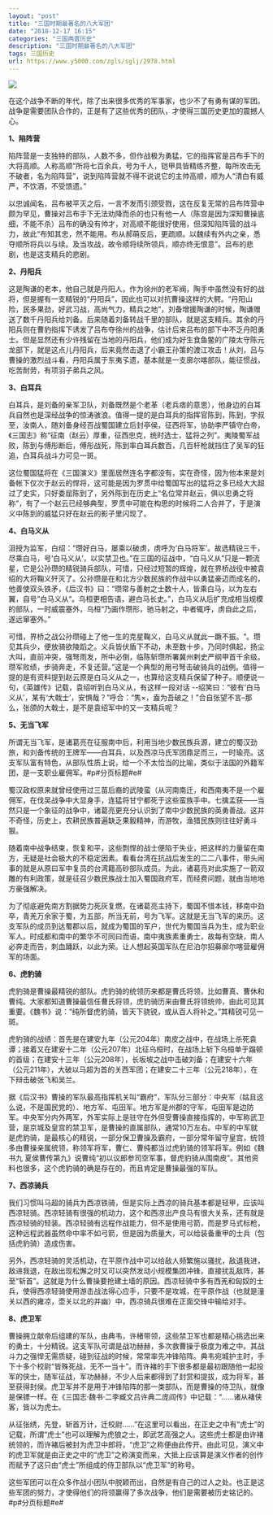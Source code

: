 ```yaml
---
layout: "post"
title: "三国时期最著名的八大军团"
date: "2018-12-17 16:15"
categories: "三国两晋历史"
description: "三国时期最著名的八大军团"
tags: 三国历史
url: https://www.y5000.com/zgls/sglj/2978.html
---
```






![](https://img.y5000.com/uploads/allimg/160726/4-160H6000133623.jpg)

在这个战争不断的年代，除了出来很多优秀的军事家，也少不了有勇有谋的军团。战争是需要团队合作的，正是有了这些优秀的团队，才使得三国历史更加的震撼人心。

**1、陷阵营**

陷阵营是一支独特的部队，人数不多，但作战极为勇猛，它的指挥官是吕布手下的大将高顺。人称高顺“所将七百余兵，号为千人，铠甲具皆精练齐整，每所攻击无不破者，名为陷阵营”，说到陷阵营就不得不说说它的主帅高顺，顺为人“清白有威严，不饮酒，不受馈遗。”

以忠诚闻名，吕布被平灭之后，一言不发而引颈受戮，这在反复无常的吕布阵营中颇为罕见，曹操对吕布手下无法劝降而杀的也只有他一人（陈宫是因为深知曹操底细，不能不杀）吕布的确没有帅才，对高顺不能很好使用，但深知陷阵营的战斗力，故此“布知其忠，然不能用。布从郝萌反后，更疏顺。以魏续有外内之亲，悉夺顺所将兵以与续。及当攻战，故令顺将续所领兵，顺亦终无恨意”。吕布的悲剧，也是这支精兵的悲剧。

**2、丹阳兵**

这是陶谦的老本，他自己就是丹阳人，作为徐州的老军阀，陶手中虽然没有好的战将，但是握有一支精锐的“丹阳兵”，因此也可以对抗曹操这样的大鳄。“丹阳山险，民多果劲，好武习战，高尚气力，精兵之地”，刘备增援陶谦的时候，陶谦赠送了数千丹阳兵给刘备。后来随着刘备转战千里的部队，就是这支精兵。其余的丹阳兵则在曹豹指挥下诱发了吕布夺徐州的战争，估计后来吕布的部下中不乏丹阳勇士。但是显然还有少许残留在当地的丹阳兵，他们成为好生食鱼鳖的广陵太守陈元龙部下，就是这点儿丹阳兵，后来竟然击退了小霸王孙策的渡江攻击！从刘，吕与曹操的激烈战斗看，丹阳兵属于东夷孓遗，基本就是一支廓尔喀部队，能征惯战，吃苦耐劳，有项羽子弟兵之风。

**3、白耳兵**

白耳兵，是刘备的亲军卫队，刘备既然是个老革（老兵痞的意思），他身边的白耳兵自然也是深经战争的惊涛骇浪。值得一提的是白耳兵的指挥官陈到，陈到，字叔至，汝南人，随刘备身经百战蜀国建立后封亭侯，征西将军，协助李严镇守白帝，《三国志》称“征南（赵云）厚重，征西忠克，统时选士，猛将之列”。夷陵蜀军战败，陈到与傅彤断后，傅彤战死，陈到率白耳兵数百，几百杆枪就挡住了吴军的狂追，白耳兵战斗力可见一斑。

这位蜀国猛将在《三国演义》里面居然连名字都没有，实在奇怪，因为他本来是刘备帐下仅次于赵云的悍将，这可能是因为罗贯中给蜀国写出的猛将之多已经大大超过了史实，只好委屈陈到了，另外陈到在历史上“名位常并赵云，俱以忠勇之将称”，有了一个赵云已经够典型，罗贯中可能在构思的时候将二人合并了，于是演义中陈到的威猛只好在赵云的影子里闪现了。

**4、白马义从**

沮授为监军，白绍：“瓒好白马，屡乘以破虏，虏呼为‘白马将军’。故选精锐三千，尽乘白马，号‘白马义从’，以实禁卫也。”在三国的征战中，“白马义从”只是一颗流星，它是公孙瓒的精锐骑兵部队，可惜，只经过短暂的辉煌，就在界桥战役中被袁绍的大将鞠义歼灭了。公孙瓒是在和北方少数民族的作战中以勇猛豪迈而成名的，他善使双头铁矛，《后汉书》曰：“瓒常与善射之士数十人，皆乘白马，以为左右翼，自号”白马义从“。乌桓更相告语，避白马长史。”，白马义从后扩充成相当规模的部队，一时威震塞外，乌桓“乃画作瓒形，驰马射之，中者辄呼，虏自此之后，遂远窜塞外。”

可惜，界桥之战公孙瓒碰上了他一生的克星鞠义，白马义从就此一蹶不振。“。瓒见其兵少，便放骑欲陵蹈之。义兵皆伏盾下不动，未至数十步，乃同时俱起，扬尘大叫，直前冲突，强弩雨发，所中必倒，临陈斩瓒所署冀州剌史严纲甲首千余级。瓒军败绩，步骑奔走，不复还营。”这是一个典型的用弓弩击破骑兵的战例。值得一提的是有资料提到赵云原是白马义从之一，也算给这支精兵保留了种子。顺便说一句，《英雄传》记载，袁绍听到白马义从，有这样一段对话
--绍笑曰：“彼有‘白马义从’，某有‘大戟士’，安惧哉？”呼合：“隽×，盍为吾破之！”合自张望不言–那么，张颌的大戟士，是不是袁绍军中的又一支精兵呢？

**5、无当飞军**

所谓无当飞军，是诸葛亮在征服南中后，利用当地少数民族兵源，建立的蜀汉劲旅，和刘备传统的王牌军——白耳兵，以及西凉马氏军团鼎足而三，一时瑜亮。这支军队富有特色，从部队性质上说，给一个不太恰当的比喻，类似于法国的外籍军团，是一支职业雇佣军。#p#分页标题#e#

蜀汉政权原来就曾经使用过三苗后裔的武陵蛮（从河南南迁，和西南夷不是一个雇佣军，在伐吴战争中大显身手，连猛将甘宁都死于这些蛮族手中。七擒孟获——当然只是一个象征的战争中，诸葛亮更充分认识到了南中少数民族的英勇善战。这并不奇怪，历史上，农耕民族普遍缺乏果毅精神，而游牧，渔猎民族则往往好勇斗狠。

随着南中战争结束，恢复和平，这些剽悍的战士便陷于失业，把这样的力量留在南方，无疑是社会极大的不稳定因素。看看台湾在抗战后发生的二二八事件，带头闹事的就是从原曰军中复员的台湾籍高砂部队成员。为此，诸葛亮对此实施了一箭双雕的有利政策，就是征召少数民族战士加入蜀国政府军，而经费问题，就由当地地方豪强解决。

为了彻底避免南方割据势力死灰复燃，在诸葛亮主持下，蜀国不惜本钱，移南中劲卒，青羌万余家于蜀，为五部，所当无前，号为飞军。这就是无当飞军的来历。这支军队的成员到达蜀郡以后，就成为蜀国的军户，世代为蜀国当兵为生，成为职业军人。时成都和南中的繁华不可同曰而语，南中夷族素重勇士，故每有空缺，南人必奔走而告，刺血踊跃，以此为荣。让人想起英国军队在尼泊尔招募廓尔喀营雇佣军的场面。

**6、虎豹骑**

虎豹骑是曹操最精锐的部队。虎豹骑的统领历来都是曹氏将领，比如曹真、曹休和曹纯。大家都知道曹操最信任曹氏将领，虎豹骑历来由曹氏将领统帅，由此可见其重要。《魏书》说：“纯所督虎豹骑，皆天下骁锐，或从百人将补之。”其精锐可见一斑。

虎豹骑的战绩：首先是在建安九年（公元204年）南皮之战中，在战场上杀死袁谭；接着又在建安十二年（公元207年）北征乌桓时，在战场上斩下乌桓单于蹋顿的首级；在建安十三年（公元208年），长坂坡之战中击破刘备；在建安十六年（公元211年），大破以马超为首的关西军团；在建安二十三年（公元218年），在下辩击破张飞和吴兰。

据《后汉书》曹操的军队最高指挥机关叫“霸府”，军队分三部分：中央军（姑且这么说，不是国民党的）、地方军、屯田军。地方军是州郡的守军，屯田军是边防军。中央军分内外两军，外军实际上是驻守在外但受曹操直接指挥的，中军称武卫营，是京城及皇宫的禁卫军，是曹操的直属部队，通常10万左右。中军的中军就是虎豹骑，是最核心的精锐，一部分保卫曹操及霸府，一部分常年留守皇宫，统领多由曹操亲属统领，称领军将军，曹仁、曹纯都当过虎豹骑的领军将军。例如《魏书九
夏侯曹传第九》说曹纯“初以议郎参司空军事，督虎豹骑从围南皮”。其他资料也很多，这个虎豹骑的确是存在的，而且肯定是曹操最强的军队。

**7、西凉骑兵**

我们习惯叫马超的骑兵为西凉铁骑，但是实际上西凉的骑兵基本都是轻甲，应该叫西凉轻骑。西凉轻骑有很强的机动力，这个和西凉出产良马有很大关系，还有就是西凉轻骑的轻装。西凉轻骑有远程作战能力，但不是使用弓箭，而是罗马式标枪，这种远程武器虽然命中率不如弓箭，但是因为质量大，可以给装备重甲的士兵（包括虎豹骑）造成伤害。

另外，西凉轻骑的灵活机动，在平原作战中可以给敌人频繁施以骚扰，敌退我进，敌进我退，在敌出现松懈之时又可以突然发动小规模集团冲锋，直接扰乱敌阵，甚至“斩首”。这就是为什么曹操要抢建土墙的原因。西凉轻骑中多有西羌和匈奴的士兵，使得西凉轻骑使用游击战法得心应手，只要不是攻城，在平原作战（也就是潼关以西的雍凉，壶关以北的并幽）中，西凉骑兵很难在正面交锋中输给对手。

**8、虎卫军**

曹操拥立献帝后组建的军队，由典韦，许楮带领，这些禁卫军也都是精心挑选出来的勇士，十分精锐。这支军队可谓是战功赫赫，多次救曹操于极度为难之中。其战斗力之强悍无需质疑，碰到征战的时候，常常率先冲锋陷阵。典韦宛城护主时，手下十多个校尉“皆殊死战，无不一当十”。而许褚的手下很多都是最初跟随他一起投军的侠士，随军征战，军功赫赫，不少人后来都得到了封赏和提拔，成为将军，甚至获得封侯。虎卫军并不是用于冲锋陷阵的那一类部队，而是曹操的侍卫队，就像是保镖一样。在《三国志·魏书·二李臧文吕许典二庞阎传》中记载：“……诸从褚侠客，皆以为虎士。

从征张绣，先登，斩首万计，迁校尉……”在这里可以看出，在正史之中有“虎士”的记载，所谓“虎士”也可以理解为虎狼之士，即武艺高强之人。这些虎士都是由许褚统领的，而许褚后被封为虎卫中郎将，“虎卫”之称便由此传开。由此可见，演义中的虎卫军就是由正史之中的“虎卫”之称演变而来，大抵上应该算是演义作者的创作而赋予了这只由“虎士”所组成的侍卫部队以“虎卫军”的称号。

这些军团可以在众多作战小团队中脱颖而出，自然是有自己的过人之处。也正是这些军团的努力，才使得他们的将领赢得了多次战争，他们是需要被历史铭记的。#p#分页标题#e#
